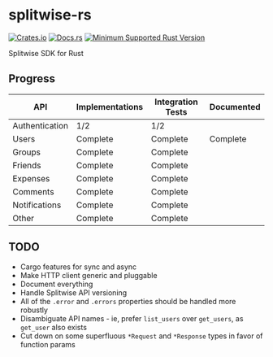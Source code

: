 # splitwise-rs

[![Crates.io](https://img.shields.io/crates/v/splitwise.svg)](https://crates.io/crates/splitwise)
[![Docs.rs](https://img.shields.io/docsrs/splitwise)](https://docs.rs/splitwise)
[![Minimum Supported Rust Version](https://img.shields.io/badge/MSRV-1.56.1-dea584.svg)](https://github.com/rust-lang/rust/releases/tag/1.56.1)

Splitwise SDK for Rust

## Progress

| API            | Implementations | Integration Tests | Documented |
|----------------|-----------------|-------------------|------------|
| Authentication | 1/2             | 1/2               |            |
| Users          | Complete        | Complete          | Complete   |
| Groups         | Complete        | Complete          |            |
| Friends        | Complete        | Complete          |            |
| Expenses       | Complete        | Complete          |            |
| Comments       | Complete        | Complete          |            |
| Notifications  | Complete        | Complete          |            |
| Other          | Complete        | Complete          |            |

## TODO

- Cargo features for sync and async
- Make HTTP client generic and pluggable
- Document everything
- Handle Splitwise API versioning
- All of the `.error` and `.errors` properties should be handled more robustly
- Disambiguate API names - ie, prefer `list_users` over `get_users`, as `get_user` also exists
- Cut down on some superfluous `*Request` and `*Response` types in favor of function params
